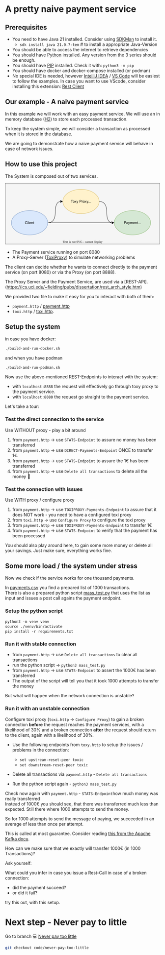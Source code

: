 # A pretty naive payment service

## Prerequisites

* You need to have Java 21 installed. Consider using [SDKMan](https://sdkman.io/) to install it.
  * `sdk install java 21.0.7-tem` # to install a appropriate Java-Version 
* You should be able to access the internet to retrieve dependencies
* You should have [Python](https://www.python.org/) installed. Any version from the 3 series should be enough.
* You should have [PIP](https://pypi.org/project/pip/) installed. Check it with: `python3 -m pip`
* You should have docker and docker-compose installed (or podman)
* No special IDE is needed, however [IntelliJ IDEA](https://www.jetbrains.com/idea/) / [VS Code](https://code.visualstudio.com/) will be easiest to follow the examples. In case you want to use VScode, consider installing this extension: [Rest Client](https://marketplace.visualstudio.com/items?itemName=humao.rest-client)

## Our example - A naive payment service

In this example we will work with an easy payment service. We will use an in memory database ([H2](https://www.h2database.com/html/main.html)) to store each processed transaction.

To keep the system simple, we will consider a transaction as processed when it is stored in the database.

We are going to demonstrate how a naive payment service will behave in case of network issues.

## How to use this project

The System is composed out of two services.

![image](architecture.svg)

* The Payment service running on port 8080
* A Proxy-Server ([ToxiProxy](https://github.com/Shopify/toxiproxy)) to simulate networking problems

The client can decide whether he wants to connect directly to the payment service (on port 8080) or via the Proxy (on port 8888).

The Proxy Server and the Payment Service, are used via a [REST-API].(https://ics.uci.edu/~fielding/pubs/dissertation/rest_arch_style.htm)

We provided two file to make it easy for you to interact with both of them:

 * `payment.http` / [payment.http](https://github.com/in-der-kothe/exactly-once-semantics/blob/code/naive-payment-system/payment.http) 
 * `toxi.http` / [toxi.http](https://github.com/in-der-kothe/exactly-once-semantics/blob/code/naive-payment-system/toxi.http).

## Setup the system
in case you have docker:
```bash
./build-and-run-docker.sh
```
and when you have podman
```bash
./build-and-run-podman.sh
```

Now use the above-mentioned REST-Endpoints to interact with the system:

 - with `localhost:8888` the request will effectively go through toxy proxy to the payment service.
 - with `localhost:8080` the request go straight to the payment service.

Let's take a tour:

### Test the direct connection to the service
Use WITHOUT proxy - play a bit around
1. from `payment.http` -> use `STATS-Endpoint` to assure no money has been transferred
2. from `payment.http` -> use `DIRECT-Payments-Endpoint` ONCE  to transfer 1€.
3. from `payment.http` -> use `STATS-Endpoint` to assure the 1€ has been transferred
4. from `payment.http` -> use `Delete all transactions` to delete all the money :money_with_wings:

### Test the connection with issues
Use WITH proxy / configure proxy
1. from `payment.http` -> use `TOXIPROXY-Payments-Endpoint` to assure that it does NOT work - you need to have a configured toxi proxy
2. from `toxi.http` -> use `Configure Proxy` to configure the toxi proxy 
3. from `payment.http` -> use `TOXIPROXY-Payments-Endpoint` to transfer 1€
4. from `payment.http` -> use `STATS-Endpoint` to verify that the payment has been processed

You should also play around here, to gain some more money or delete all your savings. Just make sure, everything works fine.

## Some more load / the system under stress
Now we check if the service works for one thousand payments.

In [payments.csv](https://github.com/in-der-kothe/exactly-once-semantics/blob/code/naive-payment-system/payments.csv) you find a prepared list of 1000 transactions.\
There is also a prepared python script [mass_test.py](https://github.com/in-der-kothe/exactly-once-semantics/blob/code/naive-payment-system/mass_test.py) that uses the list as input and issues a post call agains the payment endpoint.

### Setup the python script
```
python3 -m venv venv
source ./venv/bin/activate
pip install -r requirements.txt
```

### Run it with stable connection
* from `payment.http` -> use `Delete all transactions` to clear all transactions 
* run the python script -> `python3 mass_test.py`
* from `payment.http` -> use `STATS-Endpoint` to assert the 1000€ has been transferred 
* The output of the script will tell you that it took 1000 attempts to transfer the money

But what will happen when the network connection is unstable?

### Run it with an unstable connection
Configure toxi proxy (`toxi.http` -> `Configure Proxy`) to gain a broken connection **before** the request reaches the payment services, with a likelihood of 30% and a broken connection **after** the request should return to the client, again with a likelihood of 30%.

* Use the following endpoints from `toxy.http` to setup the issues / problems in the connection:
  - `set upstream-reset-peer toxic`
  - `set downstream-reset-peer toxic`

* Delete all transactions via `payment.http` - `Delete all transactions`
* Run the python script again - `python3 mass_test.py`
  
Check now again with `payment.http` - `STATS-Endpoint`how much money was really transferred\
Instead of 1000€ you should see, that there was transferred much less than expected.
Still there where 1000 attempts to send the money.

So for 1000 attempts to send the message of paying, we succeeded in an average of less than once per attempt.

This is called at most guarantee. Consider reading [this from the Apache Kafka docu](https://docs.confluent.io/kafka/design/delivery-semantics.html#semantic-guarantees).

How can we make sure that we exactly will transfer 1000€ (in 1000 Transactions)?

Ask yourself:

What could you infer in case you issue a Rest-Call in case of a broken connection:

* did the payment succeed?
* or did it fail?

try this out, with this setup.

# Next step - Never pay to little
Go to branch :computer: [Never pay too little](https://github.com/in-der-kothe/exactly-once-semantics/tree/code/never-pay-too-little)

```bash
git checkout code/never-pay-too-little
```

[^1]: IntelliJ - this should work out-of-the-box\
VS Code - you need this plugin: [Humao Rest Client](https://marketplace.visualstudio.com/items?itemName=humao.rest-client)
